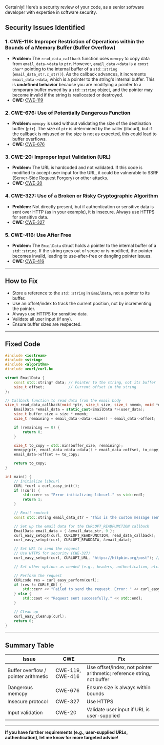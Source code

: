 Certainly! Here’s a security review of your code, as a senior software developer with expertise in software security.

## Security Issues Identified

### 1. CWE-119: Improper Restriction of Operations within the Bounds of a Memory Buffer (Buffer Overflow)
- **Problem:** The `read_data_callback` function uses `memcpy` to copy data from `email_data->data` to `ptr`. However, `email_data->data` is a `const char*` pointing to the internal buffer of a `std::string` (`email_data_str.c_str()`). As the callback advances, it increments `email_data->data`, which is a pointer to the string's internal buffer. This is **undefined behavior** because you are modifying a pointer to a temporary buffer owned by a `std::string` object, and the pointer may become invalid if the string is reallocated or destroyed.
- **CWE:** [CWE-119](https://cwe.mitre.org/data/definitions/119.html)

### 2. CWE-676: Use of Potentially Dangerous Function
- **Problem:** `memcpy` is used without validating the size of the destination buffer (`ptr`). The size of `ptr` is determined by the caller (libcurl), but if the callback is misused or the size is not as expected, this could lead to buffer overflows.
- **CWE:** [CWE-676](https://cwe.mitre.org/data/definitions/676.html)

### 3. CWE-20: Improper Input Validation (URL)
- **Problem:** The URL is hardcoded and not validated. If this code is modified to accept user input for the URL, it could be vulnerable to SSRF (Server-Side Request Forgery) or other attacks.
- **CWE:** [CWE-20](https://cwe.mitre.org/data/definitions/20.html)

### 4. CWE-327: Use of a Broken or Risky Cryptographic Algorithm
- **Problem:** Not directly present, but if authentication or sensitive data is sent over HTTP (as in your example), it is insecure. Always use HTTPS for sensitive data.
- **CWE:** [CWE-327](https://cwe.mitre.org/data/definitions/327.html)

### 5. CWE-416: Use After Free
- **Problem:** The `EmailData` struct holds a pointer to the internal buffer of a `std::string`. If the string goes out of scope or is modified, the pointer becomes invalid, leading to use-after-free or dangling pointer issues.
- **CWE:** [CWE-416](https://cwe.mitre.org/data/definitions/416.html)

---

## How to Fix

- Store a reference to the `std::string` in `EmailData`, not a pointer to its buffer.
- Use an offset/index to track the current position, not by incrementing the pointer.
- Always use HTTPS for sensitive data.
- Validate all user input (if any).
- Ensure buffer sizes are respected.

---

## Fixed Code

```cpp
#include <iostream>
#include <string>
#include <algorithm>
#include <curl/curl.h>

struct EmailData {
    const std::string* data; // Pointer to the string, not its buffer
    size_t offset;           // Current offset in the string
};

// Callback function to read data from the email body
size_t read_data_callback(void *ptr, size_t size, size_t nmemb, void *user_data) {
    EmailData *email_data = static_cast<EmailData *>(user_data);
    size_t buffer_size = size * nmemb;
    size_t remaining = email_data->data->size() - email_data->offset;

    if (remaining == 0) {
        return 0;
    }

    size_t to_copy = std::min(buffer_size, remaining);
    memcpy(ptr, email_data->data->data() + email_data->offset, to_copy);
    email_data->offset += to_copy;

    return to_copy;
}

int main() {
    // Initialize libcurl
    CURL *curl = curl_easy_init();
    if (!curl) {
        std::cerr << "Error initializing libcurl." << std::endl;
        return 1;
    }

    // Email content
    const std::string email_data_str = "This is the custom message sent in the request body.";

    // Set up the email data for the CURLOPT_READFUNCTION callback
    EmailData email_data = { &email_data_str, 0 };
    curl_easy_setopt(curl, CURLOPT_READFUNCTION, read_data_callback);
    curl_easy_setopt(curl, CURLOPT_READDATA, &email_data);

    // Set URL to send the request
    // Use HTTPS for security (CWE-327)
    curl_easy_setopt(curl, CURLOPT_URL, "https://httpbin.org/post"); // Replace with your desired URL

    // Set other options as needed (e.g., headers, authentication, etc.)

    // Perform the request
    CURLcode res = curl_easy_perform(curl);
    if (res != CURLE_OK) {
        std::cerr << "Failed to send the request. Error: " << curl_easy_strerror(res) << std::endl;
    } else {
        std::cout << "Request sent successfully." << std::endl;
    }

    // Clean up
    curl_easy_cleanup(curl);
    return 0;
}
```

---

## Summary Table

| Issue | CWE | Fix |
|-------|-----|-----|
| Buffer overflow / pointer arithmetic | CWE-119, CWE-416 | Use offset/index, not pointer arithmetic; reference string, not buffer |
| Dangerous memcpy | CWE-676 | Ensure size is always within bounds |
| Insecure protocol | CWE-327 | Use HTTPS |
| Input validation | CWE-20 | Validate user input if URL is user-supplied |

---

**If you have further requirements (e.g., user-supplied URLs, authentication), let me know for more targeted advice!**